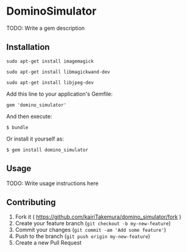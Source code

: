 # DominoSimulator

TODO: Write a gem description

## Installation

    sudo apt-get install imagemagick

    sudo apt-get install libmagickwand-dev

    sudo apt-get install libjpeg-dev

Add this line to your application's Gemfile:

    gem 'domino_simulator'

And then execute:

    $ bundle

Or install it yourself as:

    $ gem install domino_simulator

## Usage

TODO: Write usage instructions here

## Contributing

1. Fork it ( https://github.com/kairiTakemura/domino_simulator/fork )
2. Create your feature branch (`git checkout -b my-new-feature`)
3. Commit your changes (`git commit -am 'Add some feature'`)
4. Push to the branch (`git push origin my-new-feature`)
5. Create a new Pull Request
